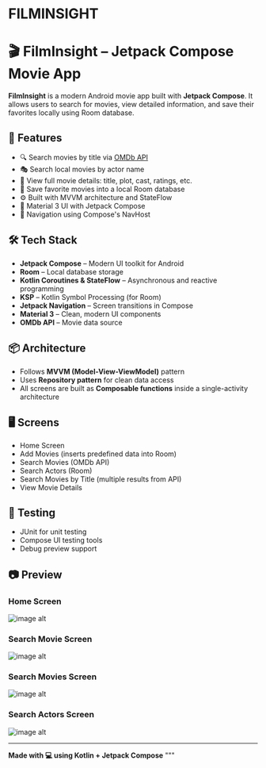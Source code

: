 # FILMINSIGHT

# 🎬 FilmInsight – Jetpack Compose Movie App

**FilmInsight** is a modern Android movie app built with **Jetpack Compose**. It allows users to search for movies, view detailed information, and save their favorites locally using Room database.

## 🚀 Features

- 🔍 Search movies by title via [OMDb API](https://www.omdbapi.com/)
- 🎭 Search local movies by actor name
- 🧠 View full movie details: title, plot, cast, ratings, etc.
- 💾 Save favorite movies into a local Room database
- ⚙️ Built with MVVM architecture and StateFlow
- 🎨 Material 3 UI with Jetpack Compose
- 🧭 Navigation using Compose's NavHost

## 🛠️ Tech Stack

- **Jetpack Compose** – Modern UI toolkit for Android
- **Room** – Local database storage
- **Kotlin Coroutines & StateFlow** – Asynchronous and reactive programming
- **KSP** – Kotlin Symbol Processing (for Room)
- **Jetpack Navigation** – Screen transitions in Compose
- **Material 3** – Clean, modern UI components
- **OMDb API** – Movie data source

## 📦 Architecture

- Follows **MVVM (Model-View-ViewModel)** pattern
- Uses **Repository pattern** for clean data access
- All screens are built as **Composable functions** inside a single-activity architecture

## 🖥️ Screens

- Home Screen
- Add Movies (inserts predefined data into Room)
- Search Movies (OMDb API)
- Search Actors (Room)
- Search Movies by Title (multiple results from API)
- View Movie Details

## 🧪 Testing

- JUnit for unit testing
- Compose UI testing tools
- Debug preview support

## 📷 Preview

### Home Screen

![image alt](https://github.com/Sachith-Piyathunga/FILMINSIGHT-App/blob/53ed9a39355e8135d9595d01e4051c1e5c9bc41f/PNG/mainscreen.png)

### Search Movie Screen

![image alt](https://github.com/Sachith-Piyathunga/FILMINSIGHT-App/blob/393a8330b5d70d8e65d64ec7c545c7cbe872d099/PNG/movie.png)

### Search Movies Screen

![image alt](https://github.com/Sachith-Piyathunga/FILMINSIGHT-App/blob/340b2b982449e0a7f3bd14cb27b6d36002a87f8e/PNG/movies.png)

### Search Actors Screen

![image alt](https://github.com/Sachith-Piyathunga/FILMINSIGHT-App/blob/f4c626da73384730750f568a9f3c49b94efe79ee/PNG/actor.png)

---

**Made with 💻 using Kotlin + Jetpack Compose**
"""
